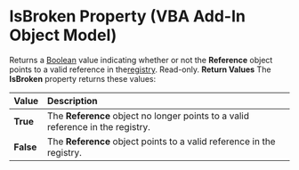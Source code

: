 
# IsBroken Property (VBA Add-In Object Model)



Returns a [Boolean](b8bdf64f-5920-1ae9-16d0-b26d09524a30.md) value indicating whether or not the **Reference** object points to a valid reference in the[registry](b8bdf64f-5920-1ae9-16d0-b26d09524a30.md). Read-only.
 **Return Values**
The  **IsBroken** property returns these values:


|**Value**|**Description**|
|:-----|:-----|
| **True**|The  **Reference** object no longer points to a valid reference in the registry.|
| **False**|The  **Reference** object points to a valid reference in the registry.|
